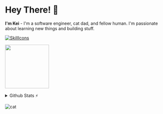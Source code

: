 # Hey There! 👋

**I'm Kei** - I'm a software engineer, cat dad, and fellow human. I'm passionate about learning new things and building stuff.

[![SkillIcons](https://skillicons.dev/icons?i=rust,go,ts,py,lua,neovim)](https://skillicons.dev)<br/>

<a href="https://www.boot.dev/u/kei-the-gae"><img src="https://api.boot.dev/v1/users/public/01bc7fca-4ec1-4d98-86d3-7447ea5c64c0/thumbnail" style="width: 15vw; min-width: 330px;"></a>

<details>
  <summary>Github Stats ⚡</summary>
  
  <a href="#">![Github stats](https://github-readme-stats.vercel.app/api?username=kei-the-gae&theme=tokyonight&count_private=true&hide_border=true&line_height=20)</a>
  <a href="#">![Top Langs](https://github-readme-stats.vercel.app/api/top-langs/?username=kei-the-gae&layout=compact&theme=tokyonight&count_private=true&hide_border=true)</a>
</details>

![cat](https://raw.githubusercontent.com/catppuccin/catppuccin/main/assets/footers/gray0_ctp_on_line.svg?sanitize=true)
